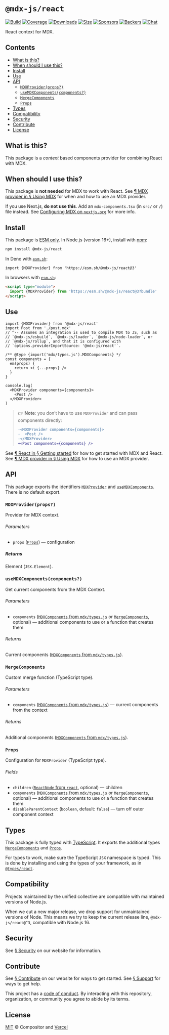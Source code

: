 # `@mdx-js/react`

[![Build][build-badge]][build]
[![Coverage][coverage-badge]][coverage]
[![Downloads][downloads-badge]][downloads]
[![Size][size-badge]][size]
[![Sponsors][sponsors-badge]][collective]
[![Backers][backers-badge]][collective]
[![Chat][chat-badge]][chat]

React context for MDX.

<!-- more -->

## Contents

* [What is this?](#what-is-this)
* [When should I use this?](#when-should-i-use-this)
* [Install](#install)
* [Use](#use)
* [API](#api)
  * [`MDXProvider(props?)`](#mdxproviderprops)
  * [`useMDXComponents(components?)`](#usemdxcomponentscomponents)
  * [`MergeComponents`](#mergecomponents)
  * [`Props`](#props)
* [Types](#types)
* [Compatibility](#compatibility)
* [Security](#security)
* [Contribute](#contribute)
* [License](#license)

## What is this?

This package is a *context* based components provider for combining React with
MDX.

## When should I use this?

This package is **not needed** for MDX to work with React.
See [¶ MDX provider in § Using MDX][use-provider] for when and how to use an MDX
provider.

If you use Next.js, **do not use this**.
Add an `mdx-components.tsx` (in `src/` or `/`) file instead.
See [Configuring MDX on `nextjs.org`][next-configuring-mdx] for more info.

## Install

This package is [ESM only][esm].
In Node.js (version 16+), install with [npm][]:

```sh
npm install @mdx-js/react
```

In Deno with [`esm.sh`][esmsh]:

```tsx
import {MDXProvider} from 'https://esm.sh/@mdx-js/react@3'
```

In browsers with [`esm.sh`][esmsh]:

```html
<script type="module">
  import {MDXProvider} from 'https://esm.sh/@mdx-js/react@3?bundle'
</script>
```

## Use

```tsx
import {MDXProvider} from '@mdx-js/react'
import Post from './post.mdx'
// ^-- Assumes an integration is used to compile MDX to JS, such as
// `@mdx-js/esbuild`, `@mdx-js/loader`, `@mdx-js/node-loader`, or
// `@mdx-js/rollup`, and that it is configured with
// `options.providerImportSource: '@mdx-js/react'`.

/** @type {import('mdx/types.js').MDXComponents} */
const components = {
  em(props) {
    return <i {...props} />
  }
}

console.log(
  <MDXProvider components={components}>
    <Post />
  </MDXProvider>
)
```

> 👉 **Note**: you don’t have to use `MDXProvider` and can pass components
> directly:
>
> ```diff
> -<MDXProvider components={components}>
> -  <Post />
> -</MDXProvider>
> +<Post components={components} />
> ```

See [¶ React in § Getting started][start-react] for how to get started with MDX
and React.
See [¶ MDX provider in § Using MDX][use-provider] for how to use an MDX
provider.

## API

This package exports the identifiers [`MDXProvider`][api-mdx-provider] and
[`useMDXComponents`][api-use-mdx-components].
There is no default export.

### `MDXProvider(props?)`

Provider for MDX context.

###### Parameters

* `props` ([`Props`][api-props])
  — configuration

##### Returns

Element (`JSX.Element`).

### `useMDXComponents(components?)`

Get current components from the MDX Context.

###### Parameters

* `components` ([`MDXComponents` from `mdx/types.js`][mdx-types-components]
  or [`MergeComponents`][api-merge-components], optional)
  — additional components to use or a function that creates them

###### Returns

Current components ([`MDXComponents` from
`mdx/types.js`][mdx-types-components]).

### `MergeComponents`

Custom merge function (TypeScript type).

###### Parameters

* `components` ([`MDXComponents` from `mdx/types.js`][mdx-types-components])
  — current components from the context

###### Returns

Additional components ([`MDXComponents` from
`mdx/types.js`][mdx-types-components]).

### `Props`

Configuration for `MDXProvider` (TypeScript type).

###### Fields

* `children` ([`ReactNode` from `react`][react-node],
  optional)
  — children
* `components` ([`MDXComponents` from `mdx/types.js`][mdx-types-components]
  or [`MergeComponents`][api-merge-components], optional)
  — additional components to use or a function that creates them
* `disableParentContext` (`boolean`, default: `false`)
  — turn off outer component context

## Types

This package is fully typed with [TypeScript][].
It exports the additional types [`MergeComponents`][api-merge-components] and
[`Props`][api-props].

For types to work, make sure the TypeScript `JSX` namespace is typed.
This is done by installing and using the types of your framework, as in
[`@types/react`](https://github.com/DefinitelyTyped/DefinitelyTyped/tree/HEAD/types/react).

## Compatibility

Projects maintained by the unified collective are compatible with maintained
versions of Node.js.

When we cut a new major release, we drop support for unmaintained versions of
Node.
This means we try to keep the current release line, `@mdx-js/react@^3`,
compatible with Node.js 16.

## Security

See [§ Security][security] on our website for information.

## Contribute

See [§ Contribute][contribute] on our website for ways to get started.
See [§ Support][support] for ways to get help.

This project has a [code of conduct][coc].
By interacting with this repository, organization, or community you agree to
abide by its terms.

## License

[MIT][] © Compositor and [Vercel][]

[build-badge]: https://github.com/mdx-js/mdx/workflows/main/badge.svg

[build]: https://github.com/mdx-js/mdx/actions

[coverage-badge]: https://img.shields.io/codecov/c/github/mdx-js/mdx/main.svg

[coverage]: https://codecov.io/github/mdx-js/mdx

[downloads-badge]: https://img.shields.io/npm/dm/@mdx-js/react.svg

[downloads]: https://www.npmjs.com/package/@mdx-js/react

[size-badge]: https://img.shields.io/bundlejs/size/@mdx-js/react

[size]: https://bundlejs.com/?q=@mdx-js/react

[sponsors-badge]: https://opencollective.com/unified/sponsors/badge.svg

[backers-badge]: https://opencollective.com/unified/backers/badge.svg

[collective]: https://opencollective.com/unified

[chat-badge]: https://img.shields.io/badge/chat-discussions-success.svg

[chat]: https://github.com/mdx-js/mdx/discussions

[npm]: https://docs.npmjs.com/cli/install

[contribute]: https://mdxjs.com/community/contribute/

[support]: https://mdxjs.com/community/support/

[coc]: https://github.com/mdx-js/.github/blob/main/code-of-conduct.md

[mit]: https://github.com/mdx-js/mdx/blob/main/packages/react/license

[vercel]: https://vercel.com

[start-react]: https://mdxjs.com/getting-started/#react

[use-provider]: https://mdxjs.com/docs/using-mdx/#mdx-provider

[esm]: https://gist.github.com/sindresorhus/a39789f98801d908bbc7ff3ecc99d99c

[esmsh]: https://esm.sh

[security]: https://mdxjs.com/getting-started/#security

[typescript]: https://www.typescriptlang.org

[mdx-types-components]: https://github.com/DefinitelyTyped/DefinitelyTyped/blob/HEAD/types/mdx/types.d.ts#L65

[react-node]: https://github.com/DefinitelyTyped/DefinitelyTyped/blob/HEAD/types/react/index.d.ts#L244

[next-configuring-mdx]: https://nextjs.org/docs/pages/building-your-application/configuring/mdx

[api-mdx-provider]: #mdxproviderprops

[api-merge-components]: #mergecomponents

[api-props]: #props

[api-use-mdx-components]: #usemdxcomponentscomponents
